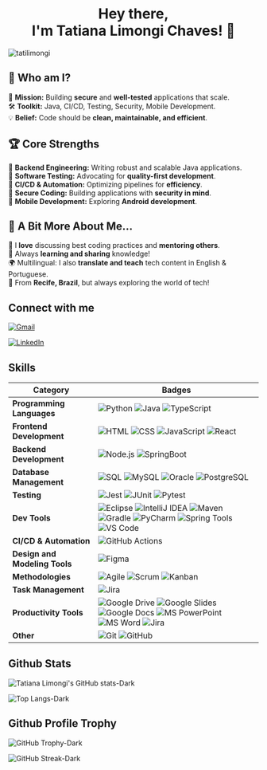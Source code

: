 <h1 align="center">Hey there,<br />
I'm Tatiana Limongi Chaves! 👋</h1>
<p align="left"> <img src="https://komarev.com/ghpvc/?username=tatilimongi&label=Profile%20views&color=0e75b6&style=flat" alt="tatilimongi" /> </p>

## 🚀 Who am I?  

🎯 **Mission:** Building **secure** and **well-tested** applications that scale.  
🛠 **Toolkit:** Java, CI/CD, Testing, Security, Mobile Development.  
💡 **Belief:** Code should be **clean, maintainable, and efficient**.  


## 🏆 Core Strengths  

📌 **Backend Engineering:** Writing robust and scalable Java applications.  
🔎 **Software Testing:** Advocating for **quality-first development**.  
🚀 **CI/CD & Automation:** Optimizing pipelines for **efficiency**.  
🔐 **Secure Coding:** Building applications with **security in mind**.  
📱 **Mobile Development:** Exploring **Android development**.  


## 🎨 A Bit More About Me...  

💬 I **love** discussing best coding practices and **mentoring others**.  
📖 Always **learning and sharing** knowledge!  
🌍 Multilingual: I also **translate and teach** tech content in English & Portuguese.  
📍 From **Recife, Brazil**, but always exploring the world of tech!  

## Connect with me

[![Gmail](https://img.shields.io/badge/tatianalimongi@gmail.com-gray?logo=gmail&labelColor=gray)](mailto:tatianalimongi@gmail.com)

[![LinkedIn](https://img.shields.io/badge/LinkedIn-gray?logo=linkedin&logoColor&labelColor=%230A66C2)](https://linkedin.com/in/tatiana-limongi-chaves)

## Skills

| **Category**              | **Badges**                                                                                                                                                                                   |
|---------------------------|-----------------------------------------------------------------------------------------------------------------------------------------------------------------------------------------------|
| **Programming Languages** | ![Python](https://img.shields.io/badge/Python-gray?logo=python) ![Java](https://img.shields.io/badge/Java-gray?logo=java) ![TypeScript](https://img.shields.io/badge/TypeScript-gray?logo=typescript) |
| **Frontend Development**  | ![HTML](https://img.shields.io/badge/HTML-gray?logo=html5) ![CSS](https://img.shields.io/badge/CSS-gray?logo=css3&logoColor=blue) ![JavaScript](https://img.shields.io/badge/JavaScript-gray?logo=javascript) ![React](https://img.shields.io/badge/React-gray?logo=react) |
| **Backend Development**   | ![Node.js](https://img.shields.io/badge/Node.js-gray?logo=node.js&logoColor=green&labelColor=gray) ![SpringBoot](https://img.shields.io/badge/SpringBoot-gray?logo=springboot) |
| **Database Management**   | ![SQL](https://img.shields.io/badge/SQL-gray) ![MySQL](https://img.shields.io/badge/MySQL-gray?logo=mysql) ![Oracle](https://img.shields.io/badge/Oracle-gray?logo=oracle) ![PostgreSQL](https://img.shields.io/badge/PostgreSQL-gray?logo=postgresql) |
| **Testing**               | ![Jest](https://img.shields.io/badge/Jest-gray?logo=jest&logoColor=white&labelColor=C21325) ![JUnit](https://img.shields.io/badge/JUnit-gray?logo=java&logoColor=white&labelColor=25A162) ![Pytest](https://img.shields.io/badge/Pytest-gray?logo=pytest&logoColor=white&labelColor=0A9EDC) |
| **Dev Tools**             | ![Eclipse](https://img.shields.io/badge/Eclipse-gray?logo=eclipse) ![IntelliJ IDEA](https://img.shields.io/badge/IntelliJ_IDEA-gray?logo=intellijidea) ![Maven](https://img.shields.io/badge/Maven-gray?logo=apachemaven) ![Gradle](https://img.shields.io/badge/Gradle-gray?logo=gradle) ![PyCharm](https://img.shields.io/badge/PyCharm-gray?logo=pycharm&logoColor=white&labelColor=green) ![Spring Tools](https://img.shields.io/badge/Spring_Tools-gray?logo=spring) ![VS Code](https://img.shields.io/badge/VS_Code-gray?logo=visualstudiocode) |
| **CI/CD & Automation**    | ![GitHub Actions](https://img.shields.io/badge/GitHub_Actions-gray?logo=githubactions) |
| **Design and Modeling Tools** | ![Figma](https://img.shields.io/badge/Figma-gray?logo=figma) |
| **Methodologies**         | ![Agile](https://img.shields.io/badge/Agile-gray) ![Scrum](https://img.shields.io/badge/Scrum-gray) ![Kanban](https://img.shields.io/badge/Kanban-gray) |
| **Task Management**       | ![Jira](https://img.shields.io/badge/Jira-gray?logo=jira) |
| **Productivity Tools**    | ![Google Drive](https://img.shields.io/badge/Google_Drive-gray?logo=googledrive) ![Google Slides](https://img.shields.io/badge/Google_Slides-gray?logo=googleslides) ![Google Docs](https://img.shields.io/badge/Google_Docs-gray?logo=googledocs) ![MS PowerPoint](https://img.shields.io/badge/MS_PowerPoint-gray?logo=microsoftpowerpoint) ![MS Word](https://img.shields.io/badge/MS_Word-gray?logo=microsoftword) ![Jira](https://img.shields.io/badge/Jira-gray?logo=jira) |
| **Other**                 | ![Git](https://img.shields.io/badge/Git-gray?logo=git) ![GitHub](https://img.shields.io/badge/GitHub-gray?logo=github)                                                                      |

## Github Stats

![Tatiana Limongi's GitHub stats-Dark](https://github-readme-stats.vercel.app/api?username=tatilimongi&show_icons=true\&rank_icon=github&theme=dark#gh-dark-mode-only)

![Top Langs-Dark](https://github-readme-stats.vercel.app/api/top-langs/?username=tatilimongi&layout=compact&theme=dark#gh-dark-mode-only)

## Github Profile Trophy

![GitHub Trophy-Dark](https://github-trophies.vercel.app/?username=tatilimongi&row=1&margin-w=15&margin-h=15&theme=onestar#gh-dark-mode-only)

![GitHub Streak-Dark](https://github-profile-trophy.vercel.app/?username=tatilimongi&row=1&column=4&theme=onestar&title=PullRequest,Experience,Repositories,Stars&margin-w=15&margin-h=15&theme=onestar#gh-dark-mode-only)




